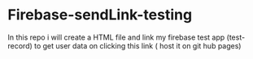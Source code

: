# Firebase-sendLink-testing
In this repo i will create a HTML file and link my firebase test app (test-record) to get user data on clicking this link ( host it on git hub pages)
